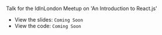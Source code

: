 Talk for the IdInLondon Meetup on 'An Introduction to React.js'

* View the slides: `Coming Soon`
* View the code: `Coming Soon`
